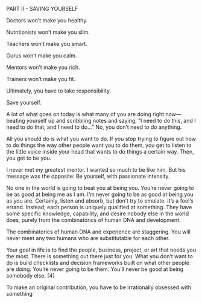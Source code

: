 PART II - SAVING YOURSELF

Doctors won’t make you healthy. 

Nutritionists won’t make you slim. 

Teachers won’t make you smart. 

Gurus won’t make you calm. 

Mentors won’t make you rich. 

Trainers won’t make you fit. 

Ultimately, you have to take responsibility. 

Save yourself.

A lot of what goes on today is what many of you are doing right now—beating yourself up and scribbling notes and saying, “I need to do this, and I need to do that, and I need to do…” No, you don’t need to do anything. 

All you should do is what you want to do. If you stop trying to figure out how to do things the way other people want you to do them, you get to listen to the little voice inside your head that wants to do things a certain way. Then, you get to be you. 

I never met my greatest mentor. I wanted so much to be like him. But his message was the opposite: Be yourself, with passionate intensity. 

No one in the world is going to beat you at being you. You’re never going to be as good at being me as I am. I’m never going to be as good at being you as you are. Certainly, listen and absorb, but don’t try to emulate. It’s a fool’s errand. Instead, each person is uniquely qualified at something. They have some specific knowledge, capability, and desire nobody else in the world does, purely from the combinatorics of human DNA and development. 

The combinatorics of human DNA and experience are staggering. You will never meet any two humans who are substitutable for each other.

Your goal in life is to find the people, business, project, or art that needs you the most. There is something out there just for you. What you don’t want to do is build checklists and decision frameworks built on what other people are doing. You’re never going to be them. You’ll never be good at being somebody else. [4]

To make an original contribution, you have to be irrationally obsessed with something